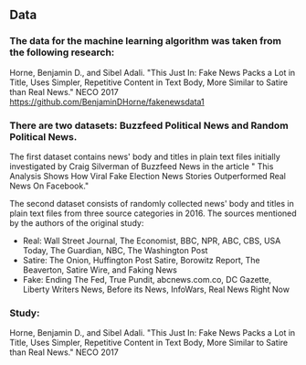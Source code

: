 ## Data

### The data for the machine learning algorithm was taken from the following research:
Horne, Benjamin D., and Sibel Adali. "This Just In: Fake News Packs a Lot in Title, Uses Simpler, Repetitive Content in Text Body, More Similar to Satire than Real News." NECO 2017
https://github.com/BenjaminDHorne/fakenewsdata1

### There are two datasets: Buzzfeed Political News and Random Political News. 

The first dataset contains news' body and titles in plain text files initially investigated by Craig Silverman of Buzzfeed News in the article " This Analysis Shows How Viral Fake Election News Stories Outperformed Real News On Facebook." 

The second dataset consists of randomly collected news' body and titles in plain text files from three source categories in 2016. The sources mentioned by the authors of the original study:
- Real: Wall Street Journal, The Economist, BBC, NPR, ABC, CBS, USA Today, The Guardian, NBC, The Washington Post
- Satire: The Onion, Huffington Post Satire, Borowitz Report, The Beaverton, Satire Wire, and Faking News
- Fake: Ending The Fed, True Pundit, abcnews.com.co, DC Gazette, Liberty Writers News, Before its News, InfoWars, Real News Right Now

### Study:
Horne, Benjamin D., and Sibel Adali. "This Just In: Fake News Packs a Lot in Title, Uses Simpler, Repetitive Content in Text Body, More Similar to Satire than Real News." NECO 2017

